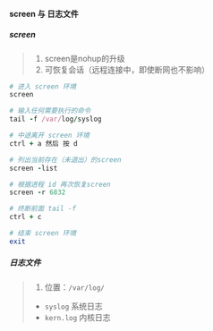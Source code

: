 #### screen 与 日志文件

##### screen
> 1. screen是nohup的升级
> 2. 可恢复会话（远程连接中，即使断网也不影响）

```ruby
# 进入 screen 环境
screen

# 输入任何需要执行的命令
tail -f /var/log/syslog

# 中途离开 screen 环境
ctrl + a 然后 按 d

# 列出当前存在（未退出）的screen
screen -list

# 根据进程 id 再次恢复screen
screen -r 6832

# 终断前面 tail -f 
ctrl + c

# 结束 screen 环境
exit
```

##### 日志文件
> 1. 位置：`/var/log/`
> - `syslog` 系统日志
> - `kern.log` 内核日志

